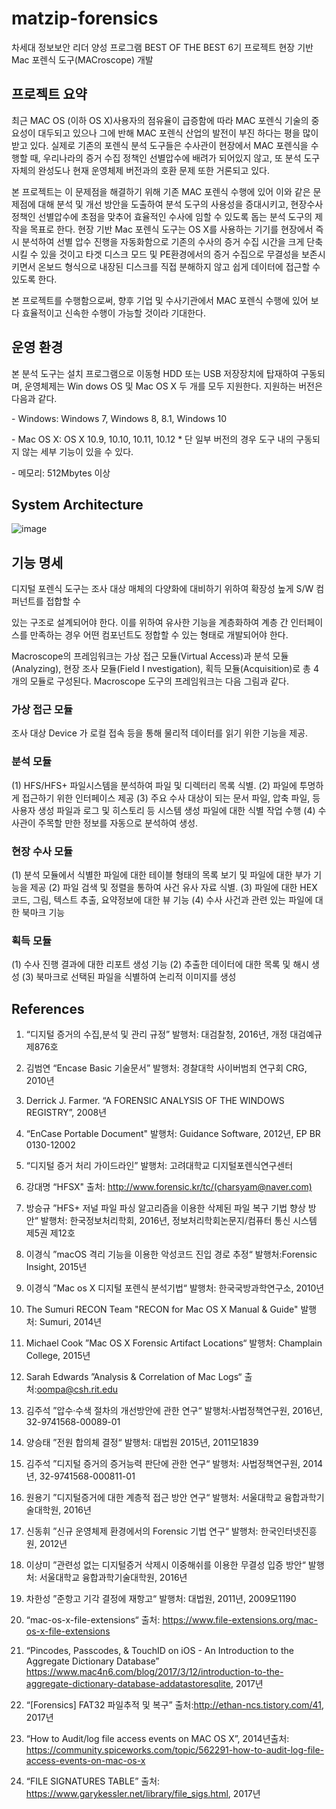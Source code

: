 # matzip-forensics
차세대 정보보안 리더 양성 프로그램 BEST OF THE BEST 6기 프로젝트
현장 기반 Mac 포렌식 도구(MACroscope) 개발

## 프로젝트 요약

최근 MAC OS (이하 OS X)사용자의 점유율이 급증함에 따라 MAC 포렌식 기술의 중요성이 대두되고 있으나 그에 반해 MAC 포렌식 산업의 발전이 부진 하다는 평을 많이 받고 있다. 실제로 기존의 포렌식 분석 도구들은 수사관이 현장에서 MAC 포렌식을 수행할 때, 우리나라의 증거 수집 정책인 선별압수에 배려가 되어있지 않고, 또 분석 도구 자체의 완성도나 현재 운영체제 버전과의 호환 문제 또한 거론되고 있다.

본 프로젝트는 이 문제점을 해결하기 위해 기존 MAC 포렌식 수행에 있어 이와 같은 문제점에 대해 분석 및 개선 방안을 도출하여 분석 도구의 사용성을 증대시키고, 현장수사 정책인 선별압수에 초점을 맞추어 효율적인 수사에 임할 수 있도록 돕는 분석 도구의 제작을 목표로 한다. 현장 기반 Mac 포렌식 도구는 OS X를 사용하는 기기를 현장에서 즉시 분석하여 선별 압수 진행을 자동화함으로 기존의 수사의 증거 수집 시간을 크게 단축시킬 수 있을 것이고 타겟 디스크 모드 및 PE환경에서의 증거 수집으로 무결성을 보존시키면서 온보드 형식으로 내장된 디스크를 직접 분해하지 않고 쉽게 데이터에 접근할 수 있도록 한다.

본 프로젝트를 수행함으로써, 향후 기업 및 수사기관에서 MAC 포렌식 수행에 있어 보다 효율적이고 신속한 수행이 가능할 것이라 기대한다.



## 운영 환경

본 분석 도구는 설치 프로그램으로 이동형 HDD 또는 USB 저장장치에 탑재하여 구동되며, 운영체제는 Win dows OS 및 Mac OS X 두 개를 모두 지원한다. 지원하는 버전은 다음과 같다.

\- Windows: Windows 7, Windows 8, 8.1, Windows 10

\- Mac OS X: OS X 10.9, 10.10, 10.11, 10.12
 \* 단 일부 버전의 경우 도구 내의 구동되지 않는 세부 기능이 있을 수 있다.

\- 메모리: 512Mbytes 이상



## System Architecture
![image](https://user-images.githubusercontent.com/29897277/97703497-12854b80-1af4-11eb-9d3c-1c7d5286c3e4.png)




## 기능 명세

디지털 포렌식 도구는 조사 대상 매체의 다양화에 대비하기 위하여 확장성 높게 S/W 컴퍼넌트를 접합할 수

있는 구조로 설계되어야 한다. 이를 위하여 유사한 기능을 계층화하여 계층 간 인터페이스를 만족하는 경우 어떤 컴포넌트도 정합할 수 있는 형태로 개발되어야 한다.

Macroscope의 프레임워크는 가상 접근 모듈(Virtual Access)과 분석 모듈(Analyzing), 현장 조사 모듈(Field I nvestigation), 획득 모듈(Acquisition)로 총 4개의 모듈로 구성된다. Macroscope 도구의 프레임워크는 다음 그림과 같다.

### 가상 접근 모듈

조사 대상 Device 가 로컬 접속 등을 통해 물리적 데이터를 읽기 위한 기능을 제공.

### 분석 모듈

(1) HFS/HFS+ 파일시스템을 분석하여 파일 및 디렉터리 목록 식별.
 (2) 파일에 투명하게 접근하기 위한 인터페이스 제공
 (3) 주요 수사 대상이 되는 문서 파일, 압축 파일, 등 사용자 생성 파일과 로그 및 히스토리 등 시스템 생성 파일에 대한 식별 작업 수행
 (4) 수사관이 주목할 만한 정보를 자동으로 분석하여 생성.

### 현장 수사 모듈

(1) 분석 모듈에서 식별한 파일에 대한 테이블 형태의 목록 보기 및 파일에 대한 부가 기능을 제공 (2) 파일 검색 및 정렬을 통하여 사건 유사 자료 식별.
 (3) 파일에 대한 HEX 코드, 그림, 텍스트 추출, 요약정보에 대한 뷰 기능
 (4) 수사 사건과 관련 있는 파일에 대한 북마크 기능

### 획득 모듈

(1) 수사 진행 결과에 대한 리포트 생성 기능
 (2) 추출한 데이터에 대한 목록 및 해시 생성
 (3) 북마크로 선택된 파일을 식별하여 논리적 이미지를 생성



## References

1) “디지털 증거의 수집,분석 및 관리 규정” 발행처: 대검찰청, 2016년, 개정 대검예규 제876호

2) 김범연 “Encase Basic 기술문서” 발행처: 경찰대학 사이버범죄 연구회 CRG, 2010년

3) Derrick J. Farmer. “A FORENSIC ANALYSIS OF THE WINDOWS REGISTRY”, 2008년 

4) “EnCase Portable Document" 발행처: Guidance Software, 2012년, EP BR 0130-12002 

5) “디지털 증거 처리 가이드라인” 발행처: 고려대학교 디지털포렌식연구센터

6) 강대명 “HFSX" 출처: http://www.forensic.kr/tc/(charsyam@naver.com)

7) 방승규 ”HFS+ 저널 파일 파싱 알고리즘을 이용한 삭제된 파일 복구 기법 향상 방안“ 발행처:
한국정보처리학회, 2016년, 정보처리학회논문지/컴퓨터 통신 시스템 제5권 제12호

8) 이경식 ”macOS 격리 기능을 이용한 악성코드 진입 경로 추정“ 발행처:Forensic Insight, 2015년

9) 이경식 ”Mac os X 디지털 포렌식 분석기법“ 발행처: 한국국방과학연구소, 2010년

10) The Sumuri RECON Team "RECON for Mac OS X Manual & Guide" 발행처: Sumuri, 2014년

11) Michael Cook ”Mac OS X Forensic Artifact Locations“ 발행처: Champlain College, 2015년

12) Sarah Edwards ”Analysis & Correlation of Mac Logs“ 출처:oompa@csh.rit.edu

13) 김주석 ”압수·수색 절차의 개선방안에 관한 연구“ 발행처:사법정책연구원, 2016년, 32-9741568-00089-01

14) 양승태 ”전원 합의체 결정“ 발행처: 대법원 2015년, 2011모1839

15) 김주석 ”디지털 증거의 증거능력 판단에 관한 연구“ 발행처: 사법정책연구원, 2014년, 32-9741568-000811-01

16) 원용기 ”디지털증거에 대한 계층적 접근 방안 연구“ 발행처: 서울대학교 융합과학기술대학원, 2016년

17) 신동휘 ”신규 운영체제 환경에서의 Forensic 기법 연구“ 발행처: 한국인터넷진흥원, 2012년

18) 이상미 ”관련성 없는 디지털증거 삭제시 이중해쉬를 이용한 무결성 입증 방안“ 발행처: 서울대학교 융합과학기술대학원, 2016년

19) 차한성 ”준항고 기각 결정에 재항고“ 발행처: 대법원, 2011년, 2009모1190

20) “mac-os-x-file-extensions“ 출처: https://www.file-extensions.org/mac-os-x-file-extensions

21) “Pincodes, Passcodes, & TouchID on iOS - An Introduction to the Aggregate Dictionary Database” https://www.mac4n6.com/blog/2017/3/12/introduction-to-the-aggregate-dictionary-database-addatastoresqlite, 2017년

22) “[Forensics] FAT32 파일추적 및 복구” 출처:http://ethan-ncs.tistory.com/41, 2017년

23) “How to Audit/log file access events on MAC OS X”, 2014년출처: https://community.spiceworks.com/topic/562291-how-to-audit-log-file-access-events-on-mac-os-x

24) “FILE SIGNATURES TABLE” 출처: https://www.garykessler.net/library/file_sigs.html, 2017년
